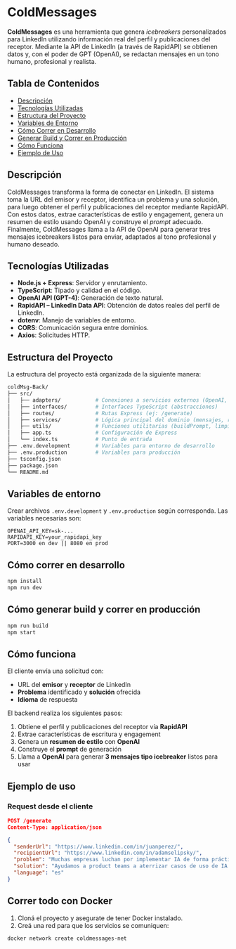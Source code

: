 # ColdMessages

**ColdMessages** es una herramienta que genera *icebreakers* personalizados para LinkedIn utilizando información real del perfil y publicaciones del receptor. Mediante la API de LinkedIn (a través de RapidAPI) se obtienen datos y, con el poder de GPT (OpenAI), se redactan mensajes en un tono humano, profesional y realista.

## Tabla de Contenidos

- [Descripción](#descripción)
- [Tecnologías Utilizadas](#tecnologías-utilizadas)
- [Estructura del Proyecto](#estructura-del-proyecto)
- [Variables de Entorno](#variables-de-entorno)
- [Cómo Correr en Desarrollo](#cómo-correr-en-desarrollo)
- [Generar Build y Correr en Producción](#generar-build-y-correr-en-producción)
- [Cómo Funciona](#cómo-funciona)
- [Ejemplo de Uso](#ejemplo-de-uso)


## Descripción

ColdMessages transforma la forma de conectar en LinkedIn. El sistema toma la URL del emisor y receptor, identifica un problema y una solución, para luego obtener el perfil y publicaciones del receptor mediante RapidAPI. Con estos datos, extrae características de estilo y engagement, genera un resumen de estilo usando OpenAI y construye el *prompt* adecuado. Finalmente, ColdMessages llama a la API de OpenAI para generar tres mensajes icebreakers listos para enviar, adaptados al tono profesional y humano deseado.

## Tecnologías Utilizadas

- **Node.js + Express**: Servidor y enrutamiento.
- **TypeScript**: Tipado y calidad en el código.
- **OpenAI API (GPT-4)**: Generación de texto natural.
- **RapidAPI – LinkedIn Data API**: Obtención de datos reales del perfil de LinkedIn.
- **dotenv**: Manejo de variables de entorno.
- **CORS**: Comunicación segura entre dominios.
- **Axios**: Solicitudes HTTP.

## Estructura del Proyecto

La estructura del proyecto está organizada de la siguiente manera:

```bash
coldMsg-Back/
├── src/
│   ├── adapters/           # Conexiones a servicios externos (OpenAI, RapidAPI)
│   ├── interfaces/         # Interfaces TypeScript (abstracciones)
│   ├── routes/             # Rutas Express (ej: /generate)
│   ├── services/           # Lógica principal del dominio (mensajes, resumen, fetchers)
│   ├── utils/              # Funciones utilitarias (buildPrompt, limpiarPerfil)
│   ├── app.ts              # Configuración de Express
│   └── index.ts            # Punto de entrada
├── .env.development        # Variables para entorno de desarrollo
├── .env.production         # Variables para producción
├── tsconfig.json
├── package.json
└── README.md
```

## Variables de entorno

Crear archivos `.env.development` y `.env.production` según corresponda. Las variables necesarias son:

```env
OPENAI_API_KEY=sk-...
RAPIDAPI_KEY=your_rapidapi_key
PORT=3000 en dev || 8080 en prod 
```

## Cómo correr en desarrollo

```bash
npm install
npm run dev
```

## Cómo generar build y correr en producción

```bash
npm run build
npm start
```

## Cómo funciona

El cliente envía una solicitud con:

- URL del **emisor** y **receptor** de LinkedIn
- **Problema** identificado y **solución** ofrecida
- **Idioma** de respuesta

El backend realiza los siguientes pasos:

1. Obtiene el perfil y publicaciones del receptor vía **RapidAPI**
2. Extrae características de escritura y engagement
3. Genera un **resumen de estilo** con **OpenAI**
4. Construye el **prompt** de generación
5. Llama a **OpenAI** para generar **3 mensajes tipo icebreaker** listos para usar

## Ejemplo de uso

### Request desde el cliente

```json
POST /generate
Content-Type: application/json

{
  "senderUrl": "https://www.linkedin.com/in/juanperez/",
  "recipientUrl": "https://www.linkedin.com/in/adamselipsky/",
  "problem": "Muchas empresas luchan por implementar IA de forma práctica en sus equipos de trabajo.",
  "solution": "Ayudamos a product teams a aterrizar casos de uso de IA y prototiparlos en días, no meses.",
  "language": "es"
}

```

## Correr todo con Docker

1. Cloná el proyecto y asegurate de tener Docker instalado.
2. Creá una red para que los servicios se comuniquen:

```bash
docker network create coldmessages-net
```
